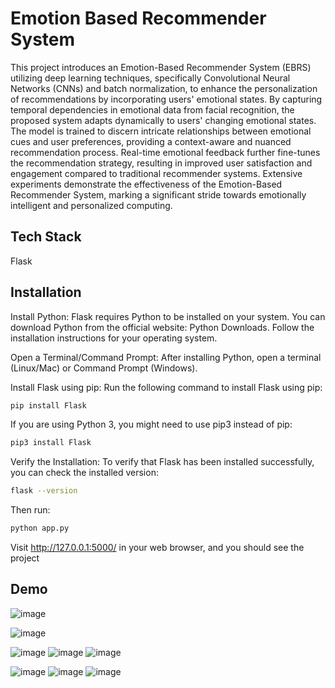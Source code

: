 
# Emotion Based Recommender System
This project introduces an Emotion-Based Recommender System (EBRS)
utilizing deep learning techniques, specifically Convolutional Neural Networks (CNNs)
and batch normalization, to enhance the personalization of recommendations by
incorporating users' emotional states. By capturing temporal dependencies in emotional
data from facial recognition, the proposed system adapts dynamically to users' changing
emotional states. The model is trained to discern intricate relationships between
emotional cues and user preferences, providing a context-aware and nuanced
recommendation process. Real-time emotional feedback further fine-tunes the
recommendation strategy, resulting in improved user satisfaction and engagement
compared to traditional recommender systems. Extensive experiments demonstrate the
effectiveness of the Emotion-Based Recommender System, marking a significant stride
towards emotionally intelligent and personalized computing. 


## Tech Stack
Flask


## Installation

Install Python:
Flask requires Python to be installed on your system. You can download Python from the official website: Python Downloads. Follow the installation instructions for your operating system.

Open a Terminal/Command Prompt:
After installing Python, open a terminal (Linux/Mac) or Command Prompt (Windows).

Install Flask using pip:
Run the following command to install Flask using pip:

```bash
pip install Flask
```
If you are using Python 3, you might need to use pip3 instead of pip:
```bash
pip3 install Flask
```
Verify the Installation:
To verify that Flask has been installed successfully, you can check the installed version:
```bash
flask --version
```
Then run:
```bash
python app.py

```
Visit http://127.0.0.1:5000/ in your web browser, and you should see the project 



    
## Demo
![image](https://github.com/CHARU5050/emotion_based_recommender_system/assets/115076682/1690cab3-7c57-4120-88b9-872934ee9fa5)

![image](https://github.com/CHARU5050/emotion_based_recommender_system/assets/115076682/3b540bd7-5b94-4a27-9bfd-9d7be39ce398)

![image](https://github.com/CHARU5050/emotion_based_recommender_system/assets/115076682/826d2e3c-2e53-4e0c-89c5-f355f72de79e)
![image](https://github.com/CHARU5050/emotion_based_recommender_system/assets/115076682/c927359a-a293-42e7-8b57-5ee77f0727c1)
![image](https://github.com/CHARU5050/emotion_based_recommender_system/assets/115076682/e1f4a576-2121-4d9b-841f-de1a5b29bb9a)

![image](https://github.com/CHARU5050/emotion_based_recommender_system/assets/115076682/faac8d17-117b-485e-b39c-fc8ad18ee3d5)
![image](https://github.com/CHARU5050/emotion_based_recommender_system/assets/115076682/c2eddccb-059c-4b07-ade3-852bf6688c1f)
![image](https://github.com/CHARU5050/emotion_based_recommender_system/assets/115076682/3e746a85-264d-4a7a-83cc-5eba7398ccbf)



